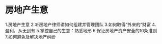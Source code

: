 # 房地产生意
1.房地产生意
2.听房地产律师讲如何组建并管理团队
3.如何取得“外来的”财富
4.盈利，从无到有
5.掌控自己的生意：熟悉地形
6.保证房地产资产安全的10条准则
7.如何避免及解决地产纠纷